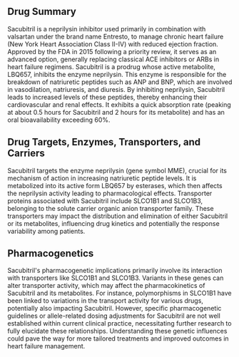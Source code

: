 ## Drug Summary
Sacubitril is a neprilysin inhibitor used primarily in combination with valsartan under the brand name Entresto, to manage chronic heart failure (New York Heart Association Class II-IV) with reduced ejection fraction. Approved by the FDA in 2015 following a priority review, it serves as an advanced option, generally replacing classical ACE inhibitors or ARBs in heart failure regimens. Sacubitril is a prodrug whose active metabolite, LBQ657, inhibits the enzyme neprilysin. This enzyme is responsible for the breakdown of natriuretic peptides such as ANP and BNP, which are involved in vasodilation, natriuresis, and diuresis. By inhibiting neprilysin, Sacubitril leads to increased levels of these peptides, thereby enhancing their cardiovascular and renal effects. It exhibits a quick absorption rate (peaking at about 0.5 hours for Sacubitril and 2 hours for its metabolite) and has an oral bioavailability exceeding 60%.

## Drug Targets, Enzymes, Transporters, and Carriers
Sacubitril targets the enzyme neprilysin (gene symbol MME), crucial for its mechanism of action in increasing natriuretic peptide levels. It is metabolized into its active form LBQ657 by esterases, which then affects the neprilysin activity leading to pharmacological effects. Transporter proteins associated with Sacubitril include SLCO1B1 and SLCO1B3, belonging to the solute carrier organic anion transporter family. These transporters may impact the distribution and elimination of either Sacubitril or its metabolites, influencing drug kinetics and potentially the response variability among patients.

## Pharmacogenetics
Sacubitril's pharmacogenetic implications primarily involve its interaction with transporters like SLCO1B1 and SLCO1B3. Variants in these genes can alter transporter activity, which may affect the pharmacokinetics of Sacubitril and its metabolites. For instance, polymorphisms in SLCO1B1 have been linked to variations in the transport activity for various drugs, potentially also impacting Sacubitril. However, specific pharmacogenetic guidelines or allele-related dosing adjustments for Sacubitril are not well established within current clinical practice, necessitating further research to fully elucidate these relationships. Understanding these genetic influences could pave the way for more tailored treatments and improved outcomes in heart failure management.
